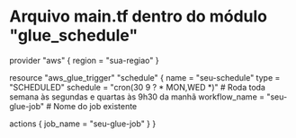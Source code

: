 # Arquivo main.tf dentro do módulo "glue_schedule"

provider "aws" {
  region = "sua-regiao"
}

resource "aws_glue_trigger" "schedule" {
  name         = "seu-schedule"
  type         = "SCHEDULED"
  schedule     = "cron(30 9 ? * MON,WED *)"  # Roda toda semana às segundas e quartas às 9h30 da manhã
  workflow_name = "seu-glue-job"  # Nome do job existente

  actions {
    job_name = "seu-glue-job"
  }
}